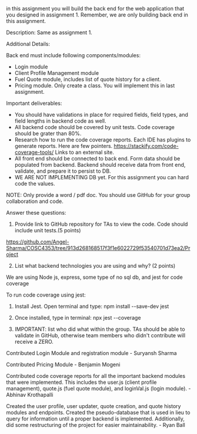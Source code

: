 in this assignment you will build the back end for the web application that you designed in assignment 1.
Remember, we are only building back end in this assignment.

Description:
Same as assignment 1.

Additional Details:

Back end must include following components/modules:

- Login module
- Client Profile Management module
- Fuel Quote module, includes list of quote history for a client.
- Pricing module. Only create a class. You will implement this in last assignment.

Important deliverables:

- You should have validations in place for required fields, field types, and field lengths in backend code as well.
- All backend code should be covered by unit tests. Code coverage should be grater than 80%.
- Research how to run the code coverage reports. Each IDE has plugins to generate reports. Here are few pointers. https://stackify.com/code-coverage-tools/
  Links to an external site.
- All front end should be connected to back end. Form data should be populated from backend. Backend should receive data from front end, validate, and prepare it to persist to DB.
- WE ARE NOT IMPLEMENTING DB yet. For this assignment you can hard code the values.

NOTE: Only provide a word / pdf doc. You should use GitHub for your group collaboration and code.

Answer these questions:

1. Provide link to GitHub repository for TAs to view the code. Code should include unit tests.(5 points)

https://github.com/Angel-Sharma/COSC4353/tree/913d268168517f3f1e6022729f53540701d73ea2/Project

2. List what backend technologies you are using and why? (2 points)

We are using Node js, express, some type of no sql db, and jest for code coverage

To run code coverage using jest:

  1. Install Jest. Open terminal and type: npm install --save-dev jest
  2. Once installed, type in terminal: npx jest --coverage

3. IMPORTANT: list who did what within the group. TAs should be able to validate in GitHub, otherwise team members who didn't contribute will receive a ZERO.

Contributed Login Module and registration module - Suryansh Sharma

Contributed Pricing Module - Benjamin Mogeni

Contributed code coverage reports for all the important backend modules that were implemented. This includes the user.js (client profile management), quote.js (fuel quote module), and loginVal.js (login module). - Abhinav Krothapalli

Created the user profile, user updater, quote creation, and quote history modules and endpoints. Created the pseudo-database that is used in lieu to query for information until a proper backend is implemented. Additionally, did some restructuring of the project for easier maintainability. - Ryan Ball
